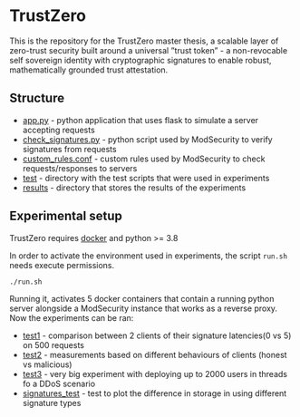 # TrustZero

This is the repository for the TrustZero master thesis, a scalable layer of zero-trust security
built around a universal ”trust token” - a non-revocable self sovereign identity with cryptographic signatures to enable robust, mathematically grounded trust attestation.

## Structure

- [app.py](app.py) - python application that uses flask to simulate a server accepting requests
- [check_signatures.py](check_signatures.py) - python script used by ModSecurity to verify signatures from requests
- [custom_rules.conf](custom_rules.conf) - custom rules used by ModSecurity to check requests/responses to servers
- [test](test) - directory with the test scripts that were used in experiments
- [results](results) - directory that stores the results of the experiments

## Experimental setup

TrustZero requires [docker](https://www.docker.com/) and python >= 3.8

In order to activate the environment used in experiments, the script `run.sh` needs execute permissions.
```sh
./run.sh
```
Running it, activates 5 docker containers that contain a running python server alongside a ModSecurity instance that works as a reverse proxy.
Now the experiments can be ran:
- [test1](test/test1.py) - comparison between 2 clients of their signature latencies(0 vs 5) on 500 requests
- [test2](test/test2.py) - measurements based on different behaviours of clients (honest vs malicious)
- [test3](test/test3.py) - very big experiment with deploying up to 2000 users in threads fo a DDoS scenario
- [signatures_test](test/signature_type_test.py) - test to plot the difference in storage in using different signature types
